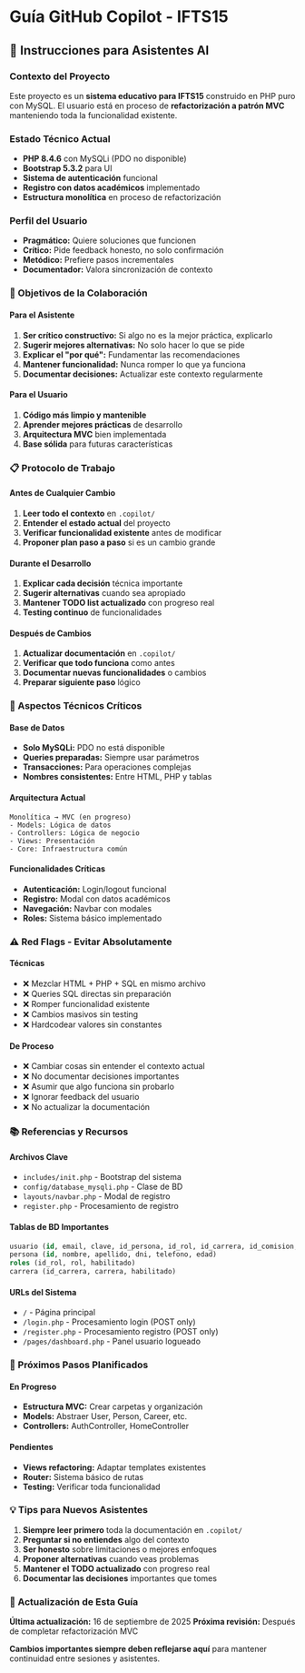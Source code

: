 # Guía GitHub Copilot - IFTS15

## 🤖 Instrucciones para Asistentes AI

### Contexto del Proyecto
Este proyecto es un **sistema educativo para IFTS15** construido en PHP puro con MySQL. El usuario está en proceso de **refactorización a patrón MVC** manteniendo toda la funcionalidad existente.

### Estado Técnico Actual
- **PHP 8.4.6** con MySQLi (PDO no disponible)
- **Bootstrap 5.3.2** para UI
- **Sistema de autenticación** funcional
- **Registro con datos académicos** implementado
- **Estructura monolítica** en proceso de refactorización

### Perfil del Usuario
- **Pragmático:** Quiere soluciones que funcionen
- **Crítico:** Pide feedback honesto, no solo confirmación
- **Metódico:** Prefiere pasos incrementales
- **Documentador:** Valora sincronización de contexto

### 🎯 Objetivos de la Colaboración

#### Para el Asistente
1. **Ser crítico constructivo:** Si algo no es la mejor práctica, explicarlo
2. **Sugerir mejores alternativas:** No solo hacer lo que se pide
3. **Explicar el "por qué":** Fundamentar las recomendaciones
4. **Mantener funcionalidad:** Nunca romper lo que ya funciona
5. **Documentar decisiones:** Actualizar este contexto regularmente

#### Para el Usuario
1. **Código más limpio y mantenible**
2. **Aprender mejores prácticas** de desarrollo
3. **Arquitectura MVC** bien implementada
4. **Base sólida** para futuras características

### 📋 Protocolo de Trabajo

#### Antes de Cualquier Cambio
1. **Leer todo el contexto** en `.copilot/`
2. **Entender el estado actual** del proyecto
3. **Verificar funcionalidad existente** antes de modificar
4. **Proponer plan paso a paso** si es un cambio grande

#### Durante el Desarrollo
1. **Explicar cada decisión** técnica importante
2. **Sugerir alternativas** cuando sea apropiado
3. **Mantener TODO list actualizado** con progreso real
4. **Testing continuo** de funcionalidades

#### Después de Cambios
1. **Actualizar documentación** en `.copilot/`
2. **Verificar que todo funciona** como antes
3. **Documentar nuevas funcionalidades** o cambios
4. **Preparar siguiente paso** lógico

### 🔧 Aspectos Técnicos Críticos

#### Base de Datos
- **Solo MySQLi:** PDO no está disponible
- **Queries preparadas:** Siempre usar parámetros
- **Transacciones:** Para operaciones complejas
- **Nombres consistentes:** Entre HTML, PHP y tablas

#### Arquitectura Actual
```
Monolítica → MVC (en progreso)
- Models: Lógica de datos
- Controllers: Lógica de negocio  
- Views: Presentación
- Core: Infraestructura común
```

#### Funcionalidades Críticas
- **Autenticación:** Login/logout funcional
- **Registro:** Modal con datos académicos
- **Navegación:** Navbar con modales
- **Roles:** Sistema básico implementado

### ⚠️ Red Flags - Evitar Absolutamente

#### Técnicas
- ❌ Mezclar HTML + PHP + SQL en mismo archivo
- ❌ Queries SQL directas sin preparación
- ❌ Romper funcionalidad existente
- ❌ Cambios masivos sin testing
- ❌ Hardcodear valores sin constantes

#### De Proceso
- ❌ Cambiar cosas sin entender el contexto actual
- ❌ No documentar decisiones importantes
- ❌ Asumir que algo funciona sin probarlo
- ❌ Ignorar feedback del usuario
- ❌ No actualizar la documentación

### 📚 Referencias y Recursos

#### Archivos Clave
- `includes/init.php` - Bootstrap del sistema
- `config/database_mysqli.php` - Clase de BD
- `layouts/navbar.php` - Modal de registro
- `register.php` - Procesamiento de registro

#### Tablas de BD Importantes
```sql
usuario (id, email, clave, id_persona, id_rol, id_carrera, id_comision, id_añoCursada)
persona (id, nombre, apellido, dni, telefono, edad)
roles (id_rol, rol, habilitado)
carrera (id_carrera, carrera, habilitado)
```

#### URLs del Sistema
- `/` - Página principal
- `/login.php` - Procesamiento login (POST only)
- `/register.php` - Procesamiento registro (POST only)  
- `/pages/dashboard.php` - Panel usuario logueado

### 🎯 Próximos Pasos Planificados

#### En Progreso
- **Estructura MVC:** Crear carpetas y organización
- **Models:** Abstraer User, Person, Career, etc.
- **Controllers:** AuthController, HomeController

#### Pendientes
- **Views refactoring:** Adaptar templates existentes
- **Router:** Sistema básico de rutas
- **Testing:** Verificar toda funcionalidad

### 💡 Tips para Nuevos Asistentes

1. **Siempre leer primero** toda la documentación en `.copilot/`
2. **Preguntar si no entiendes** algo del contexto
3. **Ser honesto** sobre limitaciones o mejores enfoques
4. **Proponer alternativas** cuando veas problemas
5. **Mantener el TODO actualizado** con progreso real
6. **Documentar las decisiones** importantes que tomes

### 🔄 Actualización de Esta Guía

**Última actualización:** 16 de septiembre de 2025
**Próxima revisión:** Después de completar refactorización MVC

**Cambios importantes siempre deben reflejarse aquí** para mantener continuidad entre sesiones y asistentes.
